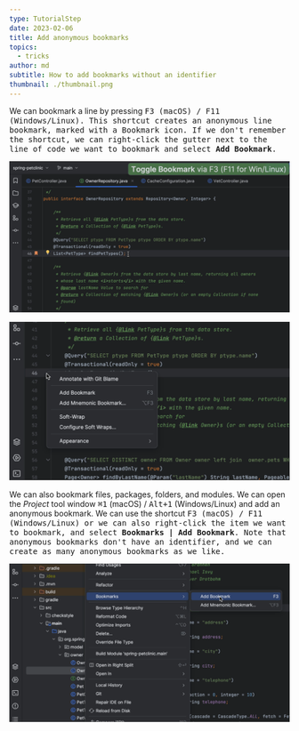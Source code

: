 ```yaml
---
type: TutorialStep
date: 2023-02-06
title: Add anonymous bookmarks
topics:
  - tricks
author: md
subtitle: How to add bookmarks without an identifier
thumbnail: ./thumbnail.png
---
```


We can bookmark a line by pressing <kbd>F3<kbd/> (macOS) / <kbd>F11</kbd> (Windows/Linux). This shortcut creates an anonymous line bookmark, marked with a Bookmark icon. If we don't remember the shortcut, we can right-click the gutter next to the line of code we want to bookmark and select **Add Bookmark**.

![Anonymous Bookmark](anonymous-bookmark.png)

![Add bookmark from the gutter](gutter-menu.png)

We can also bookmark files, packages, folders, and modules. We can open the _Project_ tool window <kbd>⌘1</kbd> (macOS) / <kbd>Alt+1</kbd> (Windows/Linux) and add an anonymous bookmark. We can use the shortcut <kbd>F3<kbd/> (macOS) / <kbd>F11</kbd> (Windows/Linux) or we can also right-click the item we want to bookmark, and select **Bookmarks | Add Bookmark**. Note that anonymous bookmarks don't have an identifier, and we can create as many anonymous bookmarks as we like.

![Bookmark project item](bookmark-project-item.png)
